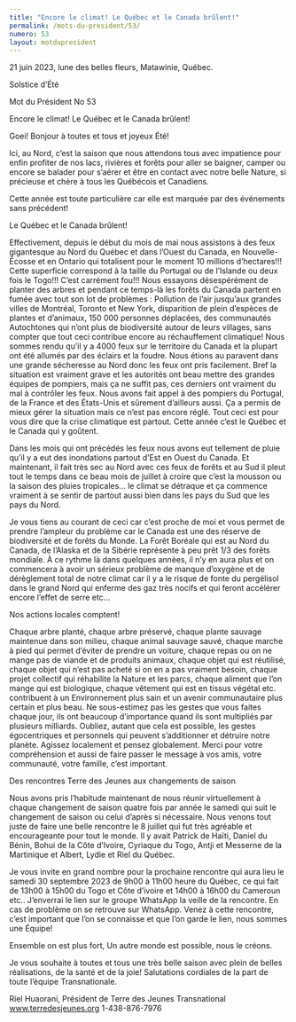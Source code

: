 ```yaml
---
title: "Encore le climat! Le Québec et le Canada brûlent!"
permalink: /mots-du-president/53/
numero: 53
layout: motdupresident
---
```

21 juin 2023, lune des belles fleurs, Matawinie, Québec.

Solstice d’Été

Mot du Président No 53


Encore le climat! Le Québec et le Canada brûlent!

Goei! Bonjour à toutes et tous et joyeux Été!

Ici, au Nord, c’est la saison que nous attendons tous avec impatience pour enfin profiter de nos lacs, rivières et forêts pour aller se baigner, camper ou encore se balader pour s’aérer et être en contact avec notre belle Nature, si précieuse et chère à tous les Québécois et Canadiens.

Cette année est toute particulière car elle est marquée par des événements sans précédent!

Le Québec et le Canada brûlent!

Effectivement, depuis le début du mois de mai nous assistons à des feux gigantesque au Nord du Québec et dans l’Ouest du Canada, en Nouvelle-Écosse et en Ontario qui totalisent pour le moment 10 millions d’hectares!!! Cette superficie correspond à la taille du Portugal ou de l’Islande ou deux fois le Togo!!! C’est carrément fou!!! Nous essayons désespérément de planter des arbres et pendant ce temps-là les forêts du Canada partent en fumée avec tout son lot de problèmes : Pollution de l’air jusqu’aux grandes villes de Montréal, Toronto et New York, disparition de plein d’espèces de plantes et d’animaux, 150 000 personnes déplacées, des communautés Autochtones qui n’ont plus de biodiversité autour de leurs villages, sans compter que tout ceci contribue encore au réchauffement climatique! Nous sommes rendu qu’il y a 4000 feux sur le territoire du Canada et la plupart ont été allumés par des éclairs et la foudre. Nous étions au paravent dans une grande sécheresse au Nord donc les feux ont pris facilement. Bref la situation est vraiment grave et les autorités ont beau mettre des grandes équipes de pompiers, mais ça ne suffit pas, ces derniers ont vraiment du mal à contrôler les feux. Nous avons fait appel à des pompiers du Portugal, de la France et des États-Unis et sûrement d’ailleurs aussi. Ça a permis de mieux gérer la situation mais ce n’est pas encore réglé. Tout ceci est pour vous dire que la crise climatique est partout. Cette année c’est le Québec et le Canada qui y goûtent.

Dans les mois qui ont précédés les feux nous avons eut tellement de pluie qu’il y a eut des inondations partout d’Est en Ouest du Canada. Et maintenant, il fait très sec au Nord avec ces feux de forêts et au Sud il pleut tout le temps dans ce beau mois de juillet à croire que c’est la mousson ou la saison des pluies tropicales… le climat se détraque et ça commence vraiment à se sentir de partout aussi bien dans les pays du Sud que les pays du Nord.

Je vous tiens au courant de ceci car c’est proche de moi et vous permet de prendre l’ampleur du problème car le Canada est une des réserve de biodiversité et de forêts du Monde. La Forêt Boréale qui est au Nord du Canada, de l’Alaska et de la Sibérie représente à peu prêt 1/3 des forêts mondiale. À ce rythme là dans quelques années, il n’y en aura plus et on commencera à avoir un sérieux problème de manque d’oxygène et de dérèglement total de notre climat car il y a le risque de fonte du pergélisol dans le grand Nord qui enferme des gaz très nocifs et qui feront accélérer encore l’effet de serre etc...


Nos actions locales comptent!

Chaque arbre planté, chaque arbre préservé, chaque plante sauvage maintenue dans son milieu, chaque animal sauvage sauvé, chaque marche à pied qui permet d’éviter de prendre un voiture, chaque repas ou on ne mange pas de viande et de produits animaux, chaque objet qui est réutilisé, chaque objet qui n’est pas acheté si on en a pas vraiment besoin, chaque projet collectif qui réhabilite la Nature et les parcs, chaque aliment que l’on mange qui est biologique, chaque vêtement qui est en tissus végétal etc. contribuent à un Environnement plus sain et un avenir communautaire plus certain et plus beau. Ne sous-estimez pas les gestes que vous faites chaque jour, ils ont beaucoup d’importance quand ils sont multipliés par plusieurs milliards. Oubliez, autant que cela est possible, les gestes égocentriques et personnels qui peuvent s’additionner et détruire notre planète. Agissez localement et pensez globalement. Merci pour votre compréhension et aussi de faire passer le message à vos amis, votre communauté, votre famille, c’est important.


Des rencontres Terre des Jeunes aux changements de saison

Nous avons pris l’habitude maintenant de nous réunir virtuellement à chaque changement de saison quatre fois par année le samedi qui suit le changement de saison ou celui d’après si nécessaire. Nous venons tout juste de faire une belle rencontre le 8 juillet qui fut très agréable et encourageante pour tout le monde. Il y avait Patrick de Haïti, Daniel du Bénin, Bohui de la Côte d’Ivoire, Cyriaque du Togo, Antji et Messerne de la Martinique et Albert, Lydie et Riel du Québec.

Je vous invite en grand nombre pour la prochaine rencontre qui aura lieu le samedi 30 septembre 2023 de 9h00 à 11h00 heure du Québec, ce qui fait de 13h00 à 15h00 du Togo et Côte d’ivoire et 14h00 à 16h00 du Cameroun etc.. J’enverrai le lien sur le groupe WhatsApp la veille de la rencontre. En cas de problème on se retrouve sur WhatsApp. Venez à cette rencontre, c’est important que l’on se connaisse et que l’on garde le lien, nous sommes une Équipe!


Ensemble on est plus fort, Un autre monde est possible, nous le créons.


Je vous souhaite à toutes et tous une très belle saison avec plein de belles réalisations, de la santé et de la joie! Salutations cordiales de la part de toute l’équipe Transnationale.

Riel Huaorani, Président de Terre des Jeunes Transnational www.terredesjeunes.org 1-438-876-7976
